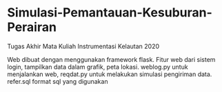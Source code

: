 # Simulasi-Pemantauan-Kesuburan-Perairan
Tugas Akhir Mata Kuliah Instrumentasi Kelautan 2020

Web dibuat dengan menggunakan framework flask.
Fitur web dari sistem login, tampilkan data dalam grafik, peta lokasi. 
weblog.py untuk menjalankan web, reqdat.py untuk melakukan simulasi pengiriman data. 
refer.sql format sql yang digunakan

